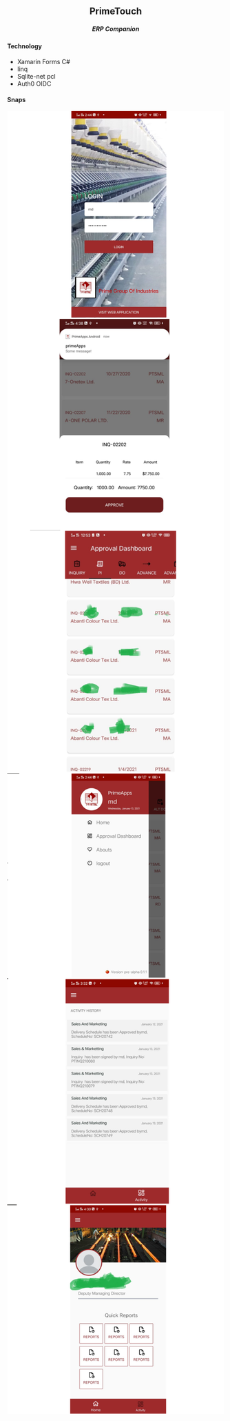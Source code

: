 <h2 align="center">PrimeTouch</h2>  
<h5 align="center">ERP Companion</h5>  

#### Technology  
- Xamarin Forms C#  
- linq
- Sqlite-net pcl
- Auth0 OIDC

#### Snaps
<p align="justify"> 
  <img align="center" src="https://github.com/Tuurash/PrimeTouch/blob/master/Snaps/login.PNG"/> 
  <img align="center" src="https://github.com/Tuurash/PrimeTouch/blob/master/Snaps/ApprovalPanel.PNG" />
  <img align="center" src="https://github.com/Tuurash/PrimeTouch/blob/master/Snaps/ApprovalDashboard.PNG"/>

  <img align="center" src="https://github.com/Tuurash/PrimeTouch/blob/master/Snaps/Flyout.PNG"/> 
  <img align="center" src="https://github.com/Tuurash/PrimeTouch/blob/master/Snaps/ActivityHistory.PNG"/> 
  <img align="center" src="https://github.com/Tuurash/PrimeTouch/blob/master/Snaps/Profile.PNG"/>
</p>
